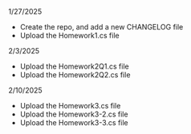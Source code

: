 1/27/2025 
- Create the repo, and add a new CHANGELOG file
- Upload the Homework1.cs file

2/3/2025
- Upload the Homework2Q1.cs file
- Upload the Homework2Q2.cs file

2/10/2025
- Upload the Homework3.cs file
- Upload the Homework3-2.cs file
- Upload the Homework3-3.cs file
